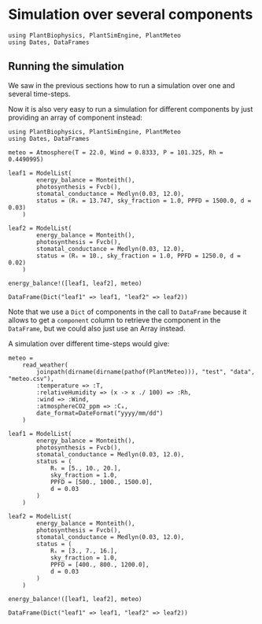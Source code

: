 # Simulation over several components

```@setup usepkg
using PlantBiophysics, PlantSimEngine, PlantMeteo
using Dates, DataFrames
```

## Running the simulation

We saw in the previous sections how to run a simulation over one and several time-steps.

Now it is also very easy to run a simulation for different components by just providing an array of component instead:

```@example usepkg
using PlantBiophysics, PlantSimEngine, PlantMeteo
using Dates, DataFrames

meteo = Atmosphere(T = 22.0, Wind = 0.8333, P = 101.325, Rh = 0.4490995)

leaf1 = ModelList(
        energy_balance = Monteith(),
        photosynthesis = Fvcb(),
        stomatal_conductance = Medlyn(0.03, 12.0),
        status = (Rₛ = 13.747, sky_fraction = 1.0, PPFD = 1500.0, d = 0.03)
    )

leaf2 = ModelList(
        energy_balance = Monteith(),
        photosynthesis = Fvcb(),
        stomatal_conductance = Medlyn(0.03, 12.0),
        status = (Rₛ = 10., sky_fraction = 1.0, PPFD = 1250.0, d = 0.02)
    )

energy_balance!([leaf1, leaf2], meteo)

DataFrame(Dict("leaf1" => leaf1, "leaf2" => leaf2))
```

Note that we use a `Dict` of components in the call to `DataFrame` because it allows to get a `component` column to retrieve the component in the `DataFrame`, but we could also just use an Array instead.

A simulation over different time-steps would give:

```@example usepkg
meteo =
    read_weather(
        joinpath(dirname(dirname(pathof(PlantMeteo))), "test", "data", "meteo.csv"),
        :temperature => :T,
        :relativeHumidity => (x -> x ./ 100) => :Rh,
        :wind => :Wind,
        :atmosphereCO2_ppm => :Cₐ,
        date_format=DateFormat("yyyy/mm/dd")
    )

leaf1 = ModelList(
        energy_balance = Monteith(),
        photosynthesis = Fvcb(),
        stomatal_conductance = Medlyn(0.03, 12.0),
        status = (
            Rₛ = [5., 10., 20.],
            sky_fraction = 1.0,
            PPFD = [500., 1000., 1500.0],
            d = 0.03
        )
    )

leaf2 = ModelList(
        energy_balance = Monteith(),
        photosynthesis = Fvcb(),
        stomatal_conductance = Medlyn(0.03, 12.0),
        status = (
            Rₛ = [3., 7., 16.],
            sky_fraction = 1.0,
            PPFD = [400., 800., 1200.0],
            d = 0.03
        )
    )

energy_balance!([leaf1, leaf2], meteo)

DataFrame(Dict("leaf1" => leaf1, "leaf2" => leaf2))
```
